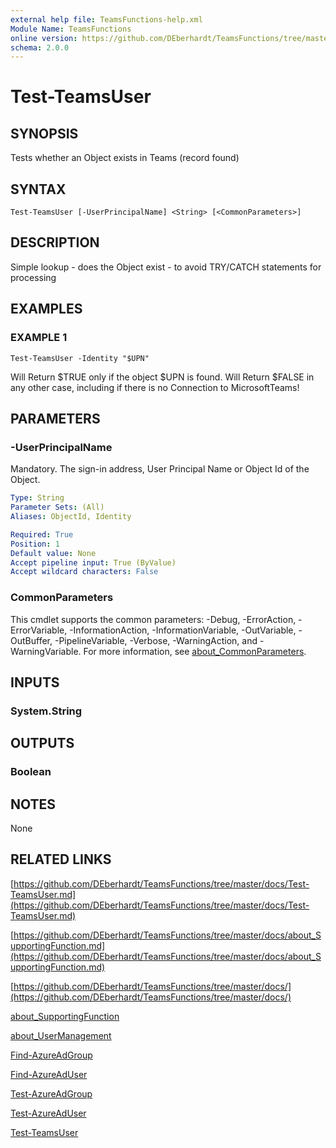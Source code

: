 ```yaml
---
external help file: TeamsFunctions-help.xml
Module Name: TeamsFunctions
online version: https://github.com/DEberhardt/TeamsFunctions/tree/master/docs/Test-TeamsUser.md
schema: 2.0.0
---
```


# Test-TeamsUser

## SYNOPSIS
Tests whether an Object exists in Teams (record found)

## SYNTAX

```
Test-TeamsUser [-UserPrincipalName] <String> [<CommonParameters>]
```

## DESCRIPTION
Simple lookup - does the Object exist - to avoid TRY/CATCH statements for processing

## EXAMPLES

### EXAMPLE 1
```
Test-TeamsUser -Identity "$UPN"
```

Will Return $TRUE only if the object $UPN is found.
Will Return $FALSE in any other case, including if there is no Connection to MicrosoftTeams!

## PARAMETERS

### -UserPrincipalName
Mandatory.
The sign-in address, User Principal Name or Object Id of the Object.

```yaml
Type: String
Parameter Sets: (All)
Aliases: ObjectId, Identity

Required: True
Position: 1
Default value: None
Accept pipeline input: True (ByValue)
Accept wildcard characters: False
```

### CommonParameters
This cmdlet supports the common parameters: -Debug, -ErrorAction, -ErrorVariable, -InformationAction, -InformationVariable, -OutVariable, -OutBuffer, -PipelineVariable, -Verbose, -WarningAction, and -WarningVariable. For more information, see [about_CommonParameters](http://go.microsoft.com/fwlink/?LinkID=113216).

## INPUTS

### System.String
## OUTPUTS

### Boolean
## NOTES
None

## RELATED LINKS

[https://github.com/DEberhardt/TeamsFunctions/tree/master/docs/Test-TeamsUser.md](https://github.com/DEberhardt/TeamsFunctions/tree/master/docs/Test-TeamsUser.md)

[https://github.com/DEberhardt/TeamsFunctions/tree/master/docs/about_SupportingFunction.md](https://github.com/DEberhardt/TeamsFunctions/tree/master/docs/about_SupportingFunction.md)

[https://github.com/DEberhardt/TeamsFunctions/tree/master/docs/](https://github.com/DEberhardt/TeamsFunctions/tree/master/docs/)

[about_SupportingFunction]()

[about_UserManagement]()

[Find-AzureAdGroup]()

[Find-AzureAdUser]()

[Test-AzureAdGroup]()

[Test-AzureAdUser]()

[Test-TeamsUser]()

